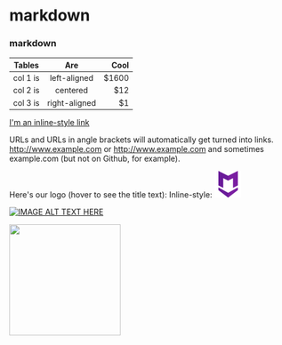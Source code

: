 # markdown
### markdown

| Tables   |      Are      |  Cool |
|----------|:-------------:|------:|
| col 1 is |  left-aligned | $1600 |
| col 2 is |    centered   |   $12 |
| col 3 is | right-aligned |    $1 |



[I'm an inline-style link](https://www.google.com)

URLs and URLs in angle brackets will automatically get turned into links. 
http://www.example.com or <http://www.example.com> and sometimes 
example.com (but not on Github, for example).

Here's our logo (hover to see the title text):
Inline-style: 
![alt text](https://github.com/adam-p/markdown-here/raw/master/src/common/images/icon48.png "Logo Title Text 1")

[![IMAGE ALT TEXT HERE](https://img3.fonwall.ru/o/ki/item-forest-florals.jpeg?auto=compress&fit=resize&w=1200&display=large&nsfw=false)](https://yandex.ru/video/preview/6062354020524960223)

[ <img src="https://img3.fonwall.ru/o/ki/item-forest-florals.jpeg?auto=compress&fit=resize&w=1200&display=large&nsfw=false" width="200" height="200">](https://yandex.ru/video/preview/6062354020524960223)

